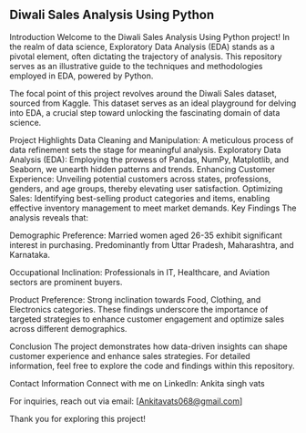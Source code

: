 ## Diwali Sales Analysis Using Python
Introduction
Welcome to the Diwali Sales Analysis Using Python project! In the realm of data science, Exploratory Data Analysis (EDA) stands as a pivotal element, often dictating the trajectory of analysis. This repository serves as an illustrative guide to the techniques and methodologies employed in EDA, powered by Python.

The focal point of this project revolves around the Diwali Sales dataset, sourced from Kaggle. This dataset serves as an ideal playground for delving into EDA, a crucial step toward unlocking the fascinating domain of data science.

Project Highlights
Data Cleaning and Manipulation: A meticulous process of data refinement sets the stage for meaningful analysis.
Exploratory Data Analysis (EDA): Employing the prowess of Pandas, NumPy, Matplotlib, and Seaborn, we unearth hidden patterns and trends.
Enhancing Customer Experience: Unveiling potential customers across states, professions, genders, and age groups, thereby elevating user satisfaction.
Optimizing Sales: Identifying best-selling product categories and items, enabling effective inventory management to meet market demands.
Key Findings
The analysis reveals that:

Demographic Preference:
Married women aged 26-35 exhibit significant interest in purchasing. Predominantly from Uttar Pradesh, Maharashtra, and Karnataka.

Occupational Inclination:
Professionals in IT, Healthcare, and Aviation sectors are prominent buyers.

Product Preference:
Strong inclination towards Food, Clothing, and Electronics categories. These findings underscore the importance of targeted strategies to enhance customer engagement and optimize sales across different demographics.

Conclusion
The project demonstrates how data-driven insights can shape customer experience and enhance sales strategies. For detailed information, feel free to explore the code and findings within this repository.

Contact Information
Connect with me on LinkedIn: Ankita singh vats

For inquiries, reach out via email: [Ankitavats068@gmail.com]

Thank you for exploring this project!
